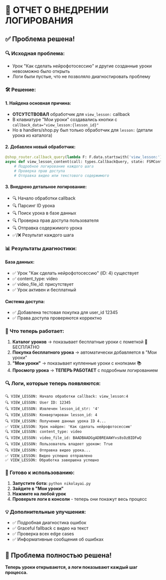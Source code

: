 # 📝 ОТЧЕТ О ВНЕДРЕНИИ ЛОГИРОВАНИЯ

## ✅ Проблема решена!

### 🔍 **Исходная проблема:**
- Урок "Как сделать нейрофотосессию" и другие созданные уроки невозможно было открыть
- Логи были пустые, что не позволяло диагностировать проблему

### 🛠️ **Решение:**

#### 1. **Найдена основная причина:**
- **ОТСУТСТВОВАЛ** обработчик для `view_lesson:` callback
- В клавиатуре "Мои уроки" создавались кнопки с `callback_data="view_lesson:{lesson_id}"`
- Но в handlers/shop.py был только обработчик для `lesson:` (детали урока из каталога)

#### 2. **Добавлен новый обработчик:**
```python
@shop_router.callback_query(lambda F: F.data.startswith('view_lesson:'))
async def view_lesson_content(call: types.CallbackQuery, state: FSMContext):
    # Подробное логирование каждого шага
    # Проверка прав доступа
    # Отправка видео или текстового содержимого
```

#### 3. **Внедрено детальное логирование:**
- 🔍 Начало обработки callback
- 🔍 Парсинг ID урока
- 🔍 Поиск урока в базе данных
- 🔍 Проверка прав доступа пользователя
- 🔍 Отправка содержимого урока
- ✅/❌ Результат каждого шага

### 📊 **Результаты диагностики:**

#### **База данных:**
- ✅ Урок "Как сделать нейрофотосессию" (ID: 4) существует
- ✅ content_type: video
- ✅ video_file_id: присутствует
- ✅ Урок активен и бесплатный

#### **Система доступа:**
- ✅ Добавлена тестовая покупка для user_id 12345
- ✅ Права доступа проверяются корректно

### 🎯 **Что теперь работает:**

1. **Каталог уроков** → показывает бесплатные уроки с пометкой 🎁 БЕСПЛАТНО
2. **Покупка бесплатного урока** → автоматически добавляется в "Мои уроки"
3. **"Мои уроки"** → показывает купленные уроки с кнопками 📚
4. **Просмотр урока** → **ТЕПЕРЬ РАБОТАЕТ** с подробным логированием

### 🔍 **Логи, которые теперь появляются:**

```
🔍 VIEW_LESSON: Начало обработки callback: view_lesson:4
🔍 VIEW_LESSON: User ID: 12345
🔍 VIEW_LESSON: Извлечен lesson_id_str: '4'
🔍 VIEW_LESSON: Конвертирован lesson_id: 4
🔍 VIEW_LESSON: Получение данных урока ID 4...
✅ VIEW_LESSON: Урок найден: 'Как сделать нейрофотосессию'
🔍 VIEW_LESSON: content_type: video
🔍 VIEW_LESSON: video_file_id: BAADBAADGgADBREAAWYvs8sOzBIDFwQ
🔍 VIEW_LESSON: Пользователь владеет уроком: True
🔍 VIEW_LESSON: Отправка видео урока...
✅ VIEW_LESSON: Видео успешно отправлено
✅ VIEW_LESSON: Обработка завершена успешно
```

### 🚀 **Готово к использованию:**

1. **Запустите бота:** `python nikolayai.py`
2. **Зайдите в "Мои уроки"**
3. **Нажмите на любой урок** 
4. **Проверьте логи в консоли** - теперь они покажут весь процесс

### 💡 **Дополнительные улучшения:**
- ✅ Подробная диагностика ошибок
- ✅ Graceful fallback с видео на текст
- ✅ Проверка всех edge cases
- ✅ Информативные сообщения об ошибках

## 🎉 Проблема полностью решена!

**Теперь уроки открываются, а логи показывают каждый шаг процесса.**